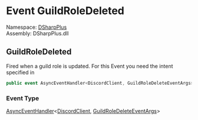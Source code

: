 # Event GuildRoleDeleted

Namespace: [DSharpPlus](DSharpPlus.md)  
Assembly: DSharpPlus.dll

## <a id="DSharpPlus_DiscordClient_GuildRoleDeleted"></a>GuildRoleDeleted

Fired when a guild role is updated.
For this Event you need the <xref href="DSharpPlus.DiscordIntents.Guilds" data-throw-if-not-resolved="false"></xref> intent specified in <xref href="DSharpPlus.DiscordConfiguration.Intents" data-throw-if-not-resolved="false"></xref>

```csharp
public event AsyncEventHandler<DiscordClient, GuildRoleDeleteEventArgs> GuildRoleDeleted
```

### Event Type

[AsyncEventHandler](DSharpPlus.AsyncEvents.AsyncEventHandler\-2.md)<[DiscordClient](DSharpPlus.DiscordClient.md), [GuildRoleDeleteEventArgs](DSharpPlus.EventArgs.GuildRoleDeleteEventArgs.md)\>


